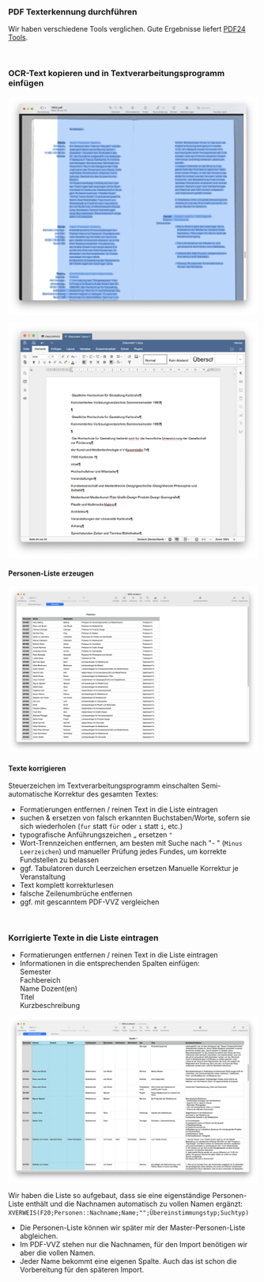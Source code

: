 ### PDF Texterkennung durchführen

Wir haben verschiedene Tools verglichen. Gute Ergebnisse liefert [PDF24 Tools](https://tools.pdf24.org/de/pdf-text-erkennen).

&nbsp;

### OCR-Text kopieren und in Textverarbeitungsprogramm einfügen

![](img/pdf-text.jpg)

![](img/text-roh.jpg)

#### Personen-Liste erzeugen

![](img/personen.jpg)


#### Texte korrigieren

Steuerzeichen im Textverarbeitungsprogramm einschalten
Semi-automatische Korrektur des gesamten Textes:
- Formatierungen entfernen / reinen Text in die Liste eintragen
- suchen & ersetzen von falsch erkannten Buchstaben/Worte, sofern sie sich wiederholen (`fur` statt `für` oder `ı` statt `i`, etc.)
- typografische Anführungszeichen `„` ersetzen `"`
- Wort-Trennzeichen entfernen, am besten mit Suche nach "-&nbsp;" (`Minus` `Leerzeichen`) und manueller Prüfung jedes Fundes, um korrekte Fundstellen zu belassen
- ggf. Tabulatoren durch Leerzeichen ersetzen
Manuelle Korrektur je Veranstaltung
- Text komplett korrekturlesen
- falsche Zeilenumbrüche entfernen
- ggf. mit gescanntem PDF-VVZ vergleichen

&nbsp;

### Korrigierte Texte in die Liste eintragen
- Formatierungen entfernen / reinen Text in die Liste eintragen
- Informationen in die entsprechenden Spalten einfügen:  
Semester  
Fachbereich  
Name Dozent(en)  
Titel  
Kurzbeschreibung 

![](img/liste.jpg)

Wir haben die Liste so aufgebaut, dass sie eine eigenständige Personen-Liste enthält und die Nachnamen automatisch zu vollen Namen ergänzt:  
`XVERWEIS(F20;Personen::Nachname;Name;"";Übereinstimmungstyp;Suchtyp)`

- Die Personen-Liste können wir später mir der Master-Personen-Liste abgleichen.  
- Im PDF-VVZ stehen nur die Nachnamen, für den Import benötigen wir aber die vollen Namen.  
- Jeder Name bekommt eine eigenen Spalte. Auch das ist schon die Vorbereitung für den späteren Import.